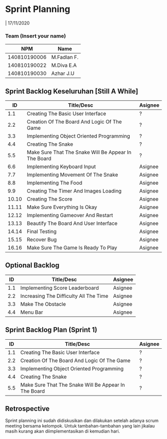 # Sprint Planning 
| 17/11/2020

### Team (Insert your name)
| NPM           | Name        |
| ------------- |-------------|
| 140810190006  | M.Fadlan F. |
| 140810190022  | M.Diva E.A  |
| 140810190030  | Azhar J.U   |

## Sprint Backlog Keseluruhan [Still A While]
| ID  | Title/Desc | Asignee | 
| --- | ---------- | ------- | 
| 1.1 | Creating The Basic User Interface | ? | 
| 2.2 | Creation Of The Board And Logic Of The Game | ? | 
| 3.3 | Implementing Object Oriented Programming | ? | 
| 4.4 | Creating The Snake | ? | 
| 5.5 | Make Sure That The Snake Will Be Appear In The Board | ? | 
| 6.6 | Implementing Keyboard Input | Asignee | 
| 7.7 | Implementing Movement Of The Snake | Asignee |
| 8.8 | Implementing The Food | Asignee | 
| 9.9 | Creating The Timer And Images Loading | Asignee | 
| 10.10 | Creating The Score | Asignee | 
| 11.11 | Make Sure Everything Is Okay | Asignee |
| 12.12 | Implementing Gameover And Restart | Asignee |
| 13.13 | Beautify The Board And User Interface | Asignee | 
| 14.14 | Final Testing | Asignee |
| 15.15 | Recover Bug | Asignee |
| 16.16 | Make Sure The Game Is Ready To Play | Asignee |

## Optional Backlog
| ID  | Title/Desc | Asignee | 
| --- | ---------- | ------- | 
| 1.1 | Implementing Score Leaderboard | Asignee | 
| 2.2 | Increasing The Difficulty All The Time | Asignee | 
| 3.3 | Make The Obstacle | Asignee | 
| 4.4 | Menu Bar  | Asignee | 

## Sprint Backlog Plan (Sprint 1)
| ID  | Title/Desc | Asignee | 
| --- | ---------- | ------- | 
| 1.1 | Creating The Basic User Interface | ? | 
| 2.2 | Creation Of The Board And Logic Of The Game | ? | 
| 3.3 | Implementing Object Oriented Programming | ? | 
| 4.4 | Creating The Snake | ? | 
| 5.5 | Make Sure That The Snake Will Be Appear In The Board | ? | 

## Retrospective 

Sprint planning ini sudah didiskusikan dan dilakukan setelah adanya scrum meeting bersama kelompok. Untuk tambahan-tambahan yang lain jikalau masih kurang akan diimplementasikan di kemudian hari.
